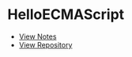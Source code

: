 # HelloECMAScript

- [View Notes](https://zhmhbest.github.io/HelloECMAScript)
- [View Repository](https://github.com/zhmhbest/HelloECMAScript)
